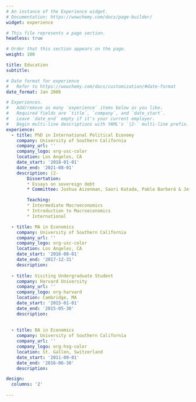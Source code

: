 ```yaml
---
# An instance of the Experience widget.
# Documentation: https://wowchemy.com/docs/page-builder/
widget: experience

# This file represents a page section.
headless: true

# Order that this section appears on the page.
weight: 100

title: Education
subtitle:

# Date format for experience
#   Refer to https://wowchemy.com/docs/customization/#date-format
date_format: Jan 2006

# Experiences.
#   Add/remove as many `experience` items below as you like.
#   Required fields are `title`, `company`, and `date_start`.
#   Leave `date_end` empty if it's your current employer.
#   Begin multi-line descriptions with YAML's `|2-` multi-line prefix.
experience:
  - title: PhD in International Political Economy
    company: University of Southern California
    company_url: ''
    company_logo: org-usc-color
    location: Los Angeles, CA
    date_start: '2018-01-01'
    date_end: '2021-08-01'
    description: |2-
        Dissertation: 
        * Essays on sovereign debt
        * Committee: Joshua Aizenman, Saori Katada, Pablo Barberá & Jeff Nugent

        Teaching: 
        * Intermediate Macroeconomics
        * Introduction to Macroeconomics
        * International

  - title: MA in Economics
    company: University of Southern California
    company_url: ''
    company_logo: org-usc-color
    location: Los Angeles, CA
    date_start: '2016-08-01'
    date_end: '2017-12-31'
    description: 
    
  - title: Visiting Undergraduate Student
    company: Harvard University
    company_url: ''
    company_logo: org-harvard
    location: Cambridge, MA
    date_start: '2015-01-01'
    date_end: '2015-05-30'
    description:     
    
    
  - title: BA in Economics
    company: University of Southern California
    company_url: ''
    company_logo: org-hsg-color
    location: St. Gallen, Switzerland
    date_start: '2011-09-01'
    date_end: '2016-06-30'
    description: 

design:
  columns: '2'
  
---
```


